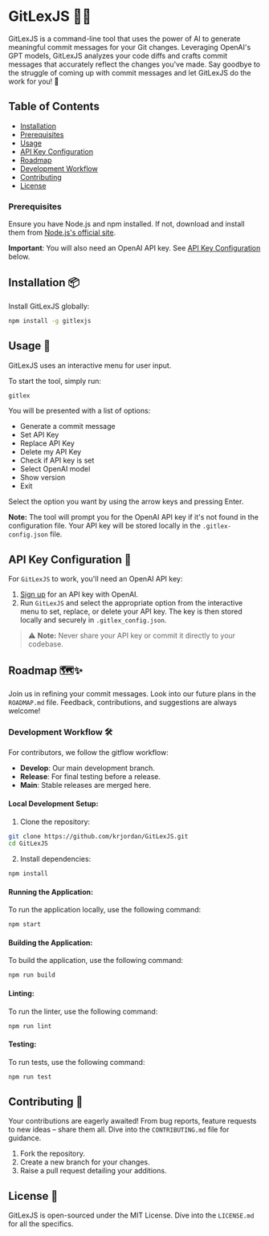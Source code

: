 # GitLexJS 🚀✨

GitLexJS is a command-line tool that uses the power of AI to generate meaningful commit messages for your Git changes. Leveraging OpenAI's GPT models, GitLexJS analyzes your code diffs and crafts commit messages that accurately reflect the changes you've made. Say goodbye to the struggle of coming up with commit messages and let GitLexJS do the work for you! 🎉

## Table of Contents

- [Installation](#installation-📦)
- [Prerequisites](#prerequisites)
- [Usage](#usage-🚀)
- [API Key Configuration](#api-key-configuration-🔑)
- [Roadmap](#roadmap-🗺️✨)
- [Development Workflow](#development-workflow-🛠)
- [Contributing](#contributing-🤝)
- [License](#license-📄)

### Prerequisites

Ensure you have Node.js and npm installed. If not, download and install them from [Node.js's official site](https://nodejs.org/).

**Important**: You will also need an OpenAI API key. See [API Key Configuration](#api-key-configuration-🔑) below.

## Installation 📦

Install GitLexJS globally:

```bash
npm install -g gitlexjs
```

## Usage 🚀

GitLexJS uses an interactive menu for user input.

To start the tool, simply run:

```bash
gitlex
```

You will be presented with a list of options:

- Generate a commit message
- Set API Key
- Replace API Key
- Delete my API Key
- Check if API key is set
- Select OpenAI model
- Show version
- Exit

Select the option you want by using the arrow keys and pressing Enter.

**Note:** The tool will prompt you for the OpenAI API key if it's not found in the configuration file. Your API key will be stored locally in the `.gitlex-config.json` file.

## API Key Configuration 🔑

For `GitLexJS` to work, you'll need an OpenAI API key:

1. [Sign up](https://beta.openai.com/signup/) for an API key with OpenAI.
2. Run `GitLexJS` and select the appropriate option from the interactive menu to set, replace, or delete your API key. The key is then stored locally and securely in `.gitlex_config.json`.

> ⚠️ **Note:** Never share your API key or commit it directly to your codebase.

## Roadmap 🗺️✨

Join us in refining your commit messages. Look into our future plans in the `ROADMAP.md` file. Feedback, contributions, and suggestions are always welcome!

### Development Workflow 🛠

For contributors, we follow the gitflow workflow:

- **Develop**: Our main development branch.
- **Release**: For final testing before a release.
- **Main**: Stable releases are merged here.

#### Local Development Setup:

1. Clone the repository:

```bash
git clone https://github.com/krjordan/GitLexJS.git
cd GitLexJS
```

2. Install dependencies:

```bash
npm install
```

#### Running the Application:

To run the application locally, use the following command:

```bash
npm start
```

#### Building the Application:

To build the application, use the following command:

```bash
npm run build
```

#### Linting:

To run the linter, use the following command:

```bash
npm run lint
```

#### Testing:

To run tests, use the following command:

```bash
npm run test
```

## Contributing 🤝

Your contributions are eagerly awaited! From bug reports, feature requests to new ideas – share them all. Dive into the `CONTRIBUTING.md` file for guidance.

1. Fork the repository.
2. Create a new branch for your changes.
3. Raise a pull request detailing your additions.

## License 📄

GitLexJS is open-sourced under the MIT License. Dive into the `LICENSE.md` for all the specifics.
